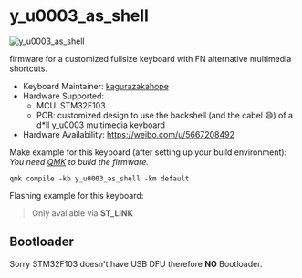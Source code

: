 # y_u0003_as_shell

![y_u0003_as_shell]()

firmware for a customized fullsize keyboard with FN alternative multimedia shortcuts.

* Keyboard Maintainer: [kagurazakahope](https://github.com/kagurazakahope)
* Hardware Supported:
    - MCU: STM32F103
    - PCB: customized design to use the backshell (and the cabel :smile:) of a d*ll y_u0003 multimedia keyboard
* Hardware Availability: https://weibo.com/u/5667208492

Make example for this keyboard (after setting up your build environment): *You need [QMK](https://qmk.fm/) to build the firmware.*

    qmk compile -kb y_u0003_as_shell -km default

Flashing example for this keyboard:

> Only avaliable via **ST_LINK**

## Bootloader

Sorry STM32F103 doesn't have USB DFU therefore **NO** Bootloader.
